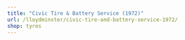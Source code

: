```yaml
---
title: "Civic Tire & Battery Service (1972)"
url: /lloydminster/civic-tire-and-battery-service-1972/
shop: tyres
---
```


